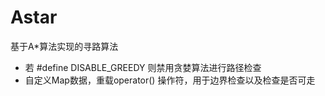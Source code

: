 # Astar
基于A*算法实现的寻路算法

  * 若 #define DISABLE_GREEDY 则禁用贪婪算法进行路径检查
  * 自定义Map数据，重载operator() 操作符，用于边界检查以及检查是否可走